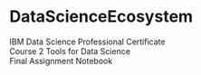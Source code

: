 # DataScienceEcosystem
IBM Data Science Professional Certificate  
Course 2 Tools for Data Science  
Final Assignment Notebook

